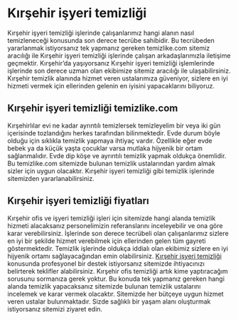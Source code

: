 # Kırşehir işyeri temizliği
Kırşehir işyeri temizliği işlerinde çalışanlarımız hangi alanın nasıl temizleneceği konusunda son derece tecrübe sahibidir. Bu tecrübeden yararlanmak istiyorsanız tek yapmanız gereken temizlike.com sitemiz aracılığı ile Kırşehir işyeri temizliği işlerinde çalışan arkadaşlarımızla iletişime geçmektir. Kırşehir’da yaşıyorsanız Kırşehir işyeri temizliği işlemlerinde işlerinde son derece uzman olan ekibimize sitemiz aracılığı ile ulaşabilirsiniz. Kırşehir temizlik alanında hizmet veren ustalarımıza güveniyor, sizlere en iyi hizmeti vermek için ellerinden gelenin en iyisini yapacaklarını biliyoruz.

## Kırşehir işyeri temizliği temizlike.com

Kırşehirlılar evi ne kadar ayrıntılı temizlersek temizleyelim bir veya iki gün içerisinde tozlandığını herkes tarafından bilinmektedir. Evde durum böyle olduğu için sıklıkla temizlik yapmaya ihtiyaç vardır. Özellikle eğer evde bebek ya da küçük yaşta çocuklar varsa mutlaka hijyenik bir ortam sağlanmalıdır. Evde dip köşe ve ayrıntılı temizlik yapmak oldukça önemlidir. Bu temizlike.com sitemizde bulunan temizlik ustalarından yardım almak sizler için uygun olacaktır. Kırşehir işyeri temizliği gibi temizlik işlerinde sitemizden yararlanabilirsiniz.

## Kırşehir işyeri temizliği fiyatları

Kırşehir ofis ve işyeri temizliği işleri için sitemizde hangi alanda temizlik hizmeti alacaksanız personelimizin referanslarını inceleyebilir ve ona göre karar verebilirsiniz. İşlerinde son derece tecrübeli olan çalışanlarımız sizlere en iyi bir şekilde hizmet verebilmek için ellerinden gelen tüm gayreti göstermektedir. Temizlik işlerinde oldukça iddialı olan ekibimiz sizlere en iyi hijyenik ortamı sağlayacağından emin olabilirsiniz.
[Kırşehir işyeri temizliği](https://www.temizlike.com/kirsehir/) konusunda profesyonel bir destek istiyorsanız sitemizde ihtiyacınızı belirterek teklifler alabilirsiniz. Kırşehir ofis temizliği artık kime yaptıracağım sorusunu sormanıza gerek yoktur. Bu konuda tek yapmanız gereken hangi alanda temizlik yapacaksanız sitemizde bulunan temizlik ustalarını incelemek ve karar vermek olacaktır. Sitemizde her bütçeye uygun hizmet veren ustalar bulunmaktadır. Sizde sağlıklı bir yaşam alanı oluşturmak istiyorsanız sitemizi ziyaret edin.
